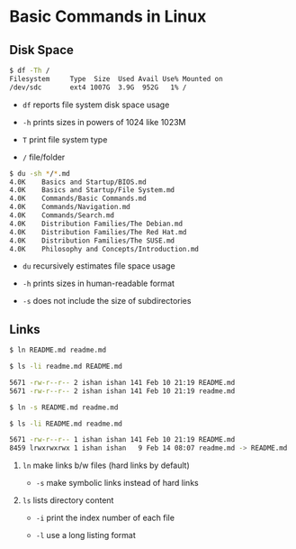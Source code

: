 # Basic Commands in Linux

## Disk Space

```bash
$ df -Th /
Filesystem     Type  Size  Used Avail Use% Mounted on
/dev/sdc       ext4 1007G  3.9G  952G   1% /
```

- ```df``` reports file system disk space usage

- ```-h``` prints sizes in powers of 1024 like 1023M

- ```T``` print file system type

- ```/``` file/folder

```bash
$ du -sh */*.md
4.0K    Basics and Startup/BIOS.md
4.0K    Basics and Startup/File System.md
4.0K    Commands/Basic Commands.md
4.0K    Commands/Navigation.md
4.0K    Commands/Search.md
4.0K    Distribution Families/The Debian.md
4.0K    Distribution Families/The Red Hat.md
4.0K    Distribution Families/The SUSE.md
4.0K    Philosophy and Concepts/Introduction.md
```

- ```du``` recursively estimates file space usage

- ```-h``` prints sizes in human-readable format

- ```-s``` does not include the size of subdirectories

## Links

```bash
$ ln README.md readme.md

$ ls -li readme.md README.md

5671 -rw-r--r-- 2 ishan ishan 141 Feb 10 21:19 README.md
5671 -rw-r--r-- 2 ishan ishan 141 Feb 10 21:19 readme.md

$ ln -s README.md readme.md

$ ls -li README.md readme.md 

5671 -rw-r--r-- 1 ishan ishan 141 Feb 10 21:19 README.md
8459 lrwxrwxrwx 1 ishan ishan   9 Feb 14 08:07 readme.md -> README.md
```

1. ```ln``` make links b/w files (hard links by default)

    - `-s` make symbolic links instead of hard links

2. ```ls``` lists directory content

    - ```-i``` print the index number of each file

    - ```-l``` use a long listing format

